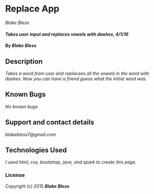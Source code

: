 # Replace App

 _Blake Bless_

#### _Takes user input and replaces vowels with dashes, 4/1/16_

#### By _**Blake Bless**_

## Description

_Takes a word from user and replacees all the vowels in the word with dashes. Now you can have a friend guess what the initial word was._

## Known Bugs

_No known bugs_

## Support and contact details

_blakebless7@gmail.com_

## Technologies Used

_I used html, css, bootstrap, java, and spark to create this page._

### License

Copyright (c) 2015 **_Blake Bless_**
